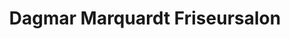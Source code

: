 ---
title: "Dagmar Marquardt Friseursalon"
url: /greiz/dagmar-marquardt-friseursalon/
shop: Friseur
---